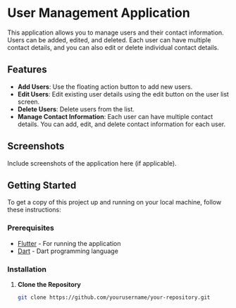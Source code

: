 # User Management Application

This application allows you to manage users and their contact information. Users can be added, edited, and deleted. Each user can have multiple contact details, and you can also edit or delete individual contact details.

## Features

- **Add Users**: Use the floating action button to add new users.
- **Edit Users**: Edit existing user details using the edit button on the user list screen.
- **Delete Users**: Delete users from the list.
- **Manage Contact Information**: Each user can have multiple contact details. You can add, edit, and delete contact information for each user.

## Screenshots

Include screenshots of the application here (if applicable).

## Getting Started

To get a copy of this project up and running on your local machine, follow these instructions:

### Prerequisites

- [Flutter](https://flutter.dev/docs/get-started/install) - For running the application
- [Dart](https://dart.dev/get-dart) - Dart programming language

### Installation

1. **Clone the Repository**

   ```bash
   git clone https://github.com/yourusername/your-repository.git

